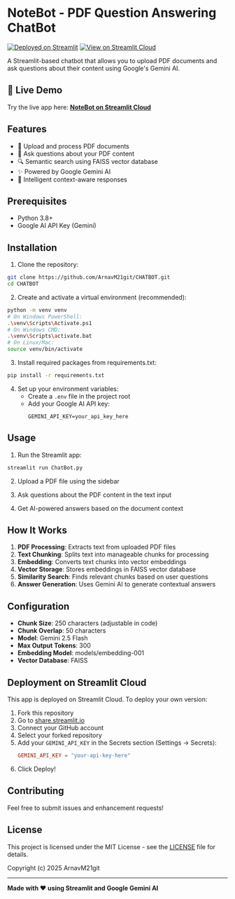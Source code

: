 # NoteBot - PDF Question Answering ChatBot

[![Deployed on Streamlit](https://img.shields.io/badge/Deployed%20on-Streamlit-FF4B4B?logo=streamlit&logoColor=white)](https://chatbot-sjdm6apoxgqrrakwvbt4zi.streamlit.app)
[![View on Streamlit Cloud](https://static.streamlit.io/badges/streamlit_badge_black_white.svg)](https://chatbot-sjdm6apoxgqrrakwvbt4zi.streamlit.app)

A Streamlit-based chatbot that allows you to upload PDF documents and ask questions about their content using Google's Gemini AI.

## 🚀 Live Demo

Try the live app here: **[NoteBot on Streamlit Cloud](https://chatbot-arnavm.streamlit.app/)**

## Features

- 📄 Upload and process PDF documents
- 🤖 Ask questions about your PDF content
- 🔍 Semantic search using FAISS vector database
- ✨ Powered by Google Gemini AI
- 💬 Intelligent context-aware responses

## Prerequisites

- Python 3.8+
- Google AI API Key (Gemini)

## Installation

1. Clone the repository:
```bash
git clone https://github.com/ArnavM21git/CHATBOT.git
cd CHATBOT
```

2. Create and activate a virtual environment (recommended):
```bash
python -m venv venv
# On Windows PowerShell:
.\venv\Scripts\Activate.ps1
# On Windows CMD:
.\venv\Scripts\activate.bat
# On Linux/Mac:
source venv/bin/activate
```

3. Install required packages from requirements.txt:
```bash
pip install -r requirements.txt
```

4. Set up your environment variables:
   - Create a `.env` file in the project root
   - Add your Google AI API key:
     ```
     GEMINI_API_KEY=your_api_key_here
     ```

## Usage

1. Run the Streamlit app:
```bash
streamlit run ChatBot.py
```

2. Upload a PDF file using the sidebar

3. Ask questions about the PDF content in the text input

4. Get AI-powered answers based on the document context

## How It Works

1. **PDF Processing**: Extracts text from uploaded PDF files
2. **Text Chunking**: Splits text into manageable chunks for processing
3. **Embedding**: Converts text chunks into vector embeddings
4. **Vector Storage**: Stores embeddings in FAISS vector database
5. **Similarity Search**: Finds relevant chunks based on user questions
6. **Answer Generation**: Uses Gemini AI to generate contextual answers

## Configuration

- **Chunk Size**: 250 characters (adjustable in code)
- **Chunk Overlap**: 50 characters
- **Model**: Gemini 2.5 Flash
- **Max Output Tokens**: 300
- **Embedding Model**: models/embedding-001
- **Vector Database**: FAISS

## Deployment on Streamlit Cloud

This app is deployed on Streamlit Cloud. To deploy your own version:

1. Fork this repository
2. Go to [share.streamlit.io](https://share.streamlit.io)
3. Connect your GitHub account
4. Select your forked repository
5. Add your `GEMINI_API_KEY` in the Secrets section (Settings → Secrets):
   ```toml
   GEMINI_API_KEY = "your-api-key-here"
   ```
6. Click Deploy!

## Contributing

Feel free to submit issues and enhancement requests!

## License

This project is licensed under the MIT License - see the [LICENSE](LICENSE) file for details.

Copyright (c) 2025 ArnavM21git

---

**Made with ❤️ using Streamlit and Google Gemini AI**
